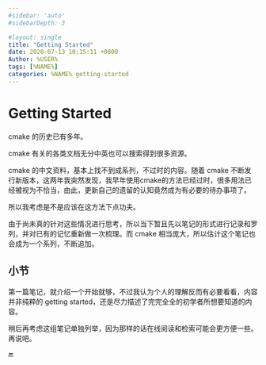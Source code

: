 ```yaml
---
#sidebar: 'auto'
#sidebarDepth: 3

#layout: single
title: "Getting Started"
date: 2020-07-13 10:15:11 +0800
Author: %USER%
tags: [%NAME%]
categories: %NAME% getting-started
---
```




# Getting Started



cmake 的历史已有多年。

cmake 有关的各类文档无分中英也可以搜索得到很多资源。

cmake 的中文资料，基本上找不到成系列，不过时的内容。随着 cmake 不断发行新版本，这两年我突然发现，我早年使用cmake的方法已经过时，很多用法已经被视为不恰当，由此，更新自己的遗留的认知竟然成为有必要的待办事项了。

所以我考虑是不是应该在这方法下点功夫。

由于尚未真的针对这些情况进行思考，所以当下暂且先以笔记的形式进行记录和罗列，并对已有的记忆重新做一次梳理。而 cmake 相当庞大，所以估计这个笔记也会成为一个系列，不断追加。







## 小节

第一篇笔记，就介绍一个开始就够，不过我认为个人的理解反而有必要看看，内容并非纯粹的 getting started，还是尽力描述了完完全全的初学者所想要知道的内容。

稍后再考虑这组笔记单独列举，因为那样的话在线阅读和检索可能会更方便一些。再说吧。















🔚





